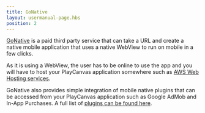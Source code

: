 ```yaml
---
title: GoNative
layout: usermanual-page.hbs
position: 2
---
```


[GoNative][gonative] is a paid third party service that can take a URL and create a native mobile application that uses a native WebView to run on mobile in a few clicks.

As it is using a WebView, the user has to be online to use the app and you will have to host your PlayCanvas application somewhere such as [AWS Web Hosting services][aws-webhost].

GoNative also provides simple integration of mobile native plugins that can be accessed from your PlayCanvas application such as Google AdMob and In-App Purchases. A full list of [plugins can be found here][plugin-list].

[gonative]: https://gonative.io/
[aws-webhost]: https://aws.amazon.com/websites/
[plugin-list]: https://gonative.io/plugins

